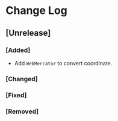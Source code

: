 # Change Log

## [Unrelease]
### [Added]
- Add `WebMercator` to convert coordinate.

### [Changed]

### [Fixed]

### [Removed]

